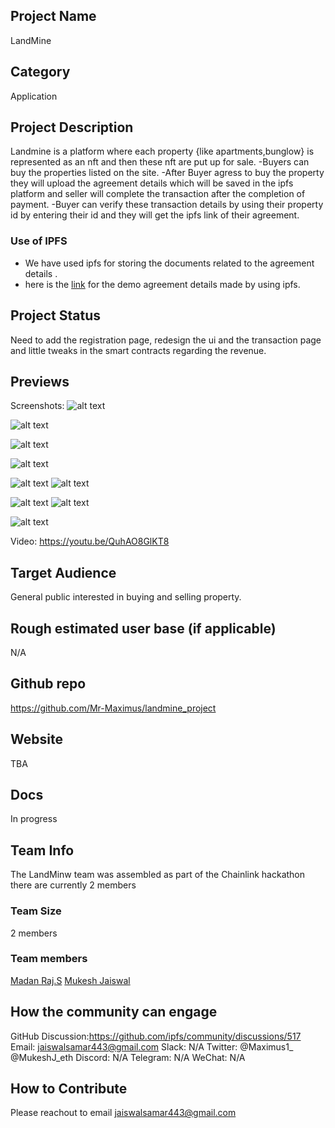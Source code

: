 ## Project Name <!-- Add your project name here with format "Project Name"-->

LandMine

## Category
<!--developer tooling, application, wallet, infrastructure, etc-->
Application

## Project Description
<!--Describe your project in a few sentences. -->
Landmine is a platform where each property {like apartments,bunglow} is represented as an nft and then these nft are put up for sale.
-Buyers can buy the properties listed on the site.
-After Buyer agress to buy the property they will upload the agreement details which will be saved in the ipfs platform and seller will complete the transaction after the completion of payment.
-Buyer can verify these transaction details by using their property id by entering their id and they will get the ipfs link of their agreement.

### Use of IPFS
- We have used ipfs for storing the documents related to the agreement details .
- here is the <a href="https://gateway.ipfs.io/ipfs/QmTiKQjNEAeNpxdkMNvWpKj4jbz8cRaEp4EjQAyAHYURAT">link</a>
 for the demo agreement details made by using ipfs.


## Project Status
<!--brainstorming, fundraising, under development, beta, shipped, etc-->
Need to add the registration page, redesign the ui and the transaction page and little tweaks in the smart contracts regarding the revenue.

## Previews
<!--Add some screenshots to give a preview of your product-->
Screenshots: ![alt text](https://siasky.net/vAHX05cSzk8_3diwKLFumx4lGXFN3M0cgVAioQDQxdjrIg)


![alt text](https://siasky.net/LADILo82OTgI6clQsVhn5w58BVwqpB_QVFJ7Vg8zpEz1FQ)


![alt text](https://siasky.net/jADE_NAY6CdapliFLhKSFY6zQwAFXblvLxS3Q4WqdvIHPw)


![alt text](https://siasky.net/LAC6uvrtyQzAPYqBXMiSAiq0Fx_8kUGgg1EWZxxOsd0U3Q)


![alt text](https://siasky.net/DADm7GaFYmjPhP8eM7a2FmN61eOcFvpBY3TC_P7kLDz5ag)
 ![alt text](https://siasky.net/fAb9RSi49mIgDIRlLb4qy_cHAsRPub1rYY2yXeSmr07Aqw)

![alt text](https://siasky.net/fABWmFWSi_B-VcxYXNhjFQPDoJ5YPfEVm5tn3ioaAEV_Mw)
![alt text](https://siasky.net/zACIz4ziCpjSOpy4OQcHeFBL2i1DAldxB_aGqMBoGe1lnQ)

![alt text](https://siasky.net/vAOlzpNoPqCbA6QvK7MZmWBxqpe-LLA_qYjA9kUZjbXJVQ)

              
Video: https://youtu.be/QuhAO8GlKT8

## Target Audience
<!--Describe who will be your project's users-->
General public interested in buying and selling property.

## Rough estimated user base (if applicable)
<!--How many users do you have right now?-->
N/A

## Github repo
<!--Attach a link to your GitHub repo if it's OSS-->
https://github.com/Mr-Maximus/landmine_project

## Website
<!--Link your website if available-->
TBA

## Docs
<!--Including a link to your project docs!-->
In progress

## Team Info
<!-- Introduce your amazing team - how many team members are working on this project and who are they?-->
The LandMinw team was assembled as part of the Chainlink hackathon there are currently 2 members

### Team Size
2 members

### Team members
[Madan Raj.S](https://github.com/Mr-Maximus)
[Mukesh Jaiswal](https://github.com/MukeshJaiswal01)


## How the community can engage
GitHub Discussion:https://github.com/ipfs/community/discussions/517
Email: jaiswalsamar443@gmail.com
Slack: N/A
Twitter: @Maximus1_ @MukeshJ_eth
Discord: N/A
Telegram: N/A
WeChat: N/A

## How to Contribute
<!--How can the community contribute to your project?-->
Please reachout to email jaiswalsamar443@gmail.com
